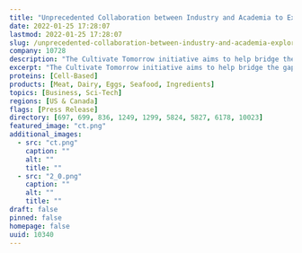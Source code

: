 ```yaml
---
title: "Unprecedented Collaboration between Industry and Academia to Explore the Future of Cell Ag"
date: 2022-01-25 17:28:07
lastmod: 2022-01-25 17:28:07
slug: /unprecedented-collaboration-between-industry-and-academia-explore-future-cell-ag
company: 10728
description: "The Cultivate Tomorrow initiative aims to help bridge the gap between industry and academia, organizing students from all disciplines to tackle key challenges through a cellular agriculture-focused hackathon. To conclude the hackathon, the organization will host a virtual pitch day on February 12, 2022 open to everyone interested in the cultivated food industry, biotechnology applications, and sustainable food and agriculture sectors."
excerpt: "The Cultivate Tomorrow initiative aims to help bridge the gap between industry and academia, organizing students from all disciplines to tackle key challenges through a cellular agriculture-focused hackathon. To conclude the hackathon, the organization will host a virtual pitch day on February 12, 2022 open to everyone interested in the cultivated food industry, biotechnology applications, and sustainable food and agriculture sectors."
proteins: [Cell-Based]
products: [Meat, Dairy, Eggs, Seafood, Ingredients]
topics: [Business, Sci-Tech]
regions: [US & Canada]
flags: [Press Release]
directory: [697, 699, 836, 1249, 1299, 5824, 5827, 6178, 10023]
featured_image: "ct.png"
additional_images:
  - src: "ct.png"
    caption: ""
    alt: ""
    title: ""
  - src: "2_0.png"
    caption: ""
    alt: ""
    title: ""
draft: false
pinned: false
homepage: false
uuid: 10340
---
```

